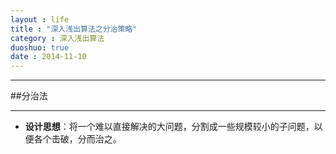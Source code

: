```yaml
---
layout : life
title : "深入浅出算法之分治策略"
category : 深入浅出算法
duoshuo: true
date : 2014-11-10
---
```

------------

##分治法

------------
* **设计思想**：将一个难以直接解决的大问题，分割成一些规模较小的子问题，以便各个击破，分而治之。











